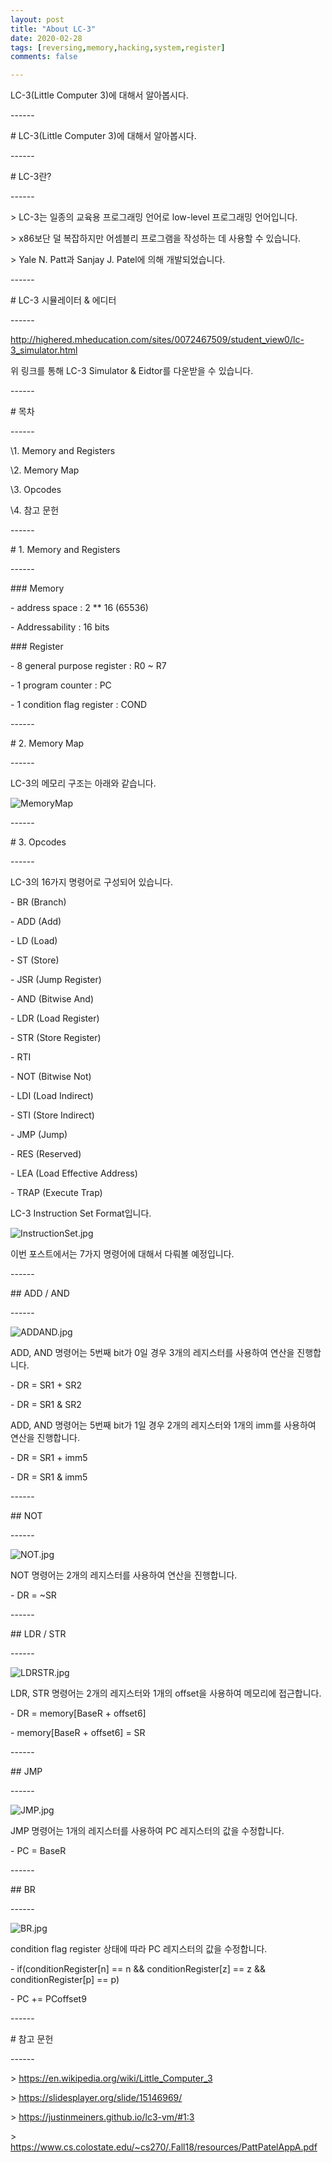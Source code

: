 ```yaml
---
layout: post
title: "About LC-3"
date: 2020-02-28   
tags: [reversing,memory,hacking,system,register]
comments: false

---
```


LC-3(Little Computer 3)에 대해서 알아봅시다.



\------



\# LC-3(Little Computer 3)에 대해서 알아봅시다.



\------



\# LC-3란?



\------



\> LC-3는 일종의 교육용 프로그래밍 언어로 low-level 프로그래밍 언어입니다.



\> x86보단 덜 복잡하지만 어셈블리 프로그램을 작성하는 데 사용할 수 있습니다.



\> Yale N. Patt과 Sanjay J. Patel에 의해 개발되었습니다.



\------



\# LC-3 시뮬레이터 & 에디터



\------



http://highered.mheducation.com/sites/0072467509/student_view0/lc-3_simulator.html



위 링크를 통해 LC-3 Simulator & Eidtor를 다운받을 수 있습니다.



\------



\# 목차



\------



\1. Memory and Registers



\2. Memory Map



\3. Opcodes

 

\4. 참고 문헌





\------



\# 1. Memory and Registers



\------



\### Memory



\- address space : 2 ** 16 (65536)

\- Addressability : 16 bits



\### Register



\- 8 general purpose register : R0 ~ R7

\- 1 program counter : PC

\- 1 condition flag register : COND



\------



\# 2. Memory Map



\------



LC-3의 메모리 구조는 아래와 같습니다.



![MemoryMap](/_posts/img/MemoryMap.jpg)



\------



\# 3. Opcodes



\------



LC-3의 16가지 명령어로 구성되어 있습니다.



\- BR (Branch)

\- ADD (Add)

\- LD (Load)

\- ST (Store)

\- JSR (Jump Register)

\- AND (Bitwise And)

\- LDR (Load Register)

\- STR (Store Register)

\- RTI 

\- NOT (Bitwise Not)

\- LDI (Load Indirect)

\- STI (Store Indirect)

\- JMP (Jump)

\- RES (Reserved)

\- LEA (Load Effective Address)

\- TRAP (Execute Trap)



LC-3 Instruction Set Format입니다.



![InstructionSet.jpg](/_posts/img/InstructionSet.jpg)



이번 포스트에서는 7가지 명령어에 대해서  다뤄볼 예정입니다.



\------



\## ADD / AND 



\------



![ADDAND.jpg](/_posts/img/ADDAND.jpg)



ADD, AND 명령어는 5번째 bit가 0일 경우 3개의 레지스터를 사용하여 연산을 진행합니다.



\- DR = SR1 + SR2

\- DR = SR1 & SR2



ADD, AND 명령어는 5번째 bit가 1일 경우 2개의 레지스터와 1개의 imm를 사용하여 연산을 진행합니다.



\- DR = SR1 + imm5

\- DR = SR1 & imm5



\------



\## NOT



\------



![NOT.jpg](/_posts/img/NOT.jpg)



NOT 명령어는 2개의 레지스터를 사용하여 연산을 진행합니다.



\- DR = ~SR



\------



\## LDR / STR



\------



![LDRSTR.jpg](/_posts/img/LDRSTR.jpg)



LDR, STR 명령어는 2개의 레지스터와 1개의 offset을 사용하여 메모리에 접근합니다.



\- DR = memory[BaseR + offset6]

\- memory[BaseR + offset6] = SR



\------



\## JMP



\------



![JMP.jpg](/_posts/img/JMP.jpg)



JMP 명령어는 1개의 레지스터를 사용하여 PC 레지스터의 값을 수정합니다.



\- PC = BaseR



\------



\## BR



\------



![BR.jpg](/_posts/img/BR.jpg)



condition flag register 상태에 따라 PC 레지스터의 값을 수정합니다.



\- if(conditionRegister[n] == n &&  conditionRegister[z] == z && conditionRegister[p] == p)

\-   PC += PCoffset9



\------



\# 참고 문헌



\------



\> https://en.wikipedia.org/wiki/Little_Computer_3



\> https://slidesplayer.org/slide/15146969/



\> https://justinmeiners.github.io/lc3-vm/#1:3



\> https://www.cs.colostate.edu/~cs270/.Fall18/resources/PattPatelAppA.pdf

